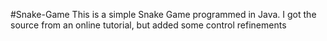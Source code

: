 #Snake-Game
This is a simple Snake Game programmed in Java. I got the source from an online tutorial, but added some control refinements
